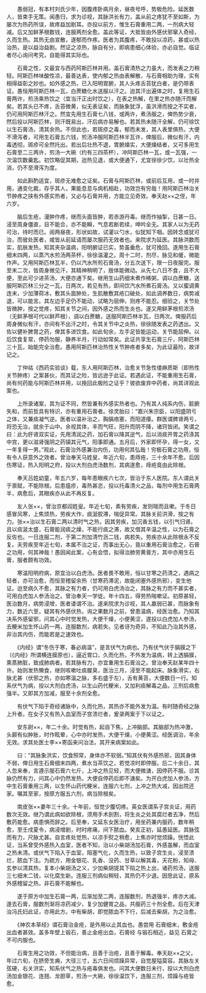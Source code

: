 <!-- { "loadSidebar": true } -->
　　愚弱冠，有本村刘氏少年，因腹疼卧病月余，昼夜号呼，势极危险。延医数人，皆束手无策。闻愚归，求为诊视，其脉洪长有力，盖从前之疼犹不至如斯，为屡次为热药所误，故疼益加剧耳。亦投以前方，惟生石膏重用二两，一剂病大轻减。后又加鲜茅根数钱，连服两剂全愈。盖此等证，大抵皆由外感伏邪窜入奇经，久而生热。其热无由宣散，遂郁而作疼。医者为其腹疼，不敢投以凉药，甚或以热治热，是以益治益剧。然证之凉热，脉自有分，即病患细心体验，亦必自觉。临证者尽心询问考究，自能得其实际也。

　　石膏之性，又最宜与西药阿斯匹林并用。盖石膏清热之力虽大，而发表之力稍轻。阿斯匹林味酸性凉，最善达表，使内郁之热由表解散，与石膏相助为理，实有相得益彰之妙也。如外感之热，已入阳明胃腑，其人头疼舌苔犹白者，是仍带表证。愚恒用阿斯匹林一瓦，白蔗糖化水送服以汗之。迨其汗出遍体之时，复用生石膏两许，煎汤乘热饮之（宜当汗正出时饮之），在表之热解，在里之热亦随汗而解矣。若其头已不疼，舌苔微黄，似无表证矣，而脉象犹浮，虽洪滑而按之不实者，仍可用阿斯匹林汗之。然宜先用生石膏七八钱，或两许，煮汤服之，俾热势少衰，然后投以阿斯匹林，则汗既易出，汗后病亦易解也。若其热未随汗全解，仍可徐饮以生石膏汤，清其余热。不但此也，若斑疹之毒，郁而未发，其人表里俱热，大便不滑泻者，可用生石膏五六钱，煎汤冲服阿斯匹林半瓦许，俾服后，微似有汗，内毒透彻，斑疹可全然托出。若出后壮热不退，胃腑燥实，大便燥结者，又可多用生石膏至二三两许，煎汤一大碗（约有三四茶杯），冲阿斯匹林一瓦，或一瓦强，一次温饮数羹匙。初饮略促其期，迨热见退，或大便通下，尤宜徐徐少饮，以壮热全消，仍不至滑泻为度。

　　如此斟酌适宜，斑疹无难愈之证矣。石膏与阿斯匹林，或前后互用，或一时并用，通变化裁，存乎其人，果能息息与病机相赴，功效岂有穷哉！用阿斯匹林治关节肿疼之挟有外感实热者，又必与石膏并用，方能立见奇效。奉天赵××之侄，年六岁。

　　脑后生疮，漫肿作疼，继而头面皆肿，若赤游丹毒。继而作抽掣，日甚一日。浸至周身僵直，目不能合，亦不能瞬，气息若断若续，呻吟全无。其家人以为无药可治，待时而已。阅两昼夜，形状如故，试灌以勺水，似犹知下咽。因转念或犹可治，而彼处医者，咸皆从前延请而屡次服药无效者也。来院求为延医。其脉洪数而实，肌肤发热，知其夹杂温病，阳明腑证已实，势虽垂危，犹可挽回。遂用生石膏细末四两，以蒸汽水煎汤两茶杯，徐徐温灌之。周十二时，剂尽，脉见和缓，微能作声。又用阿斯匹林瓦半，仍以汽水所煎石膏汤，分五次送下，限一日夜服完。服至末二次，皆周身微见汗，其精神稍明了，肢体能微动。从先七八日不食，且不大便，至此可少进茶汤，大便亦通下矣。继用生山药细末煮作稀粥，调以白蔗糖，送服阿斯匹林三分之一瓦，日两次，若见有热，即间饮汽水所煮石膏汤。又以蜜调黄连末，少加薄荷冰，敷其头面肿处，生肌散敷其疮口破处，如此调养数日，病势减退，可以能言。其左边手足仍不能动，试略为屈伸，则疼不能忍。细验之，关节处皆微肿，按之觉疼，知其关节之间，因外感之热而生炎也。遂又用鲜茅根煎浓汤（无鲜茅根可代以鲜芦根），调以白蔗糖，送服阿斯匹林半瓦，日两次。俾服药后周身微似有汗，亦间有不出汗之时，令其关节中之炎热，徐徐随发表之药透出。又佐以健补脾胃之药，俾其多进饮食。如此旬余，左手足皆能运动，关节能屈伸。以后饮食复常，停药勿服，静养半月，行动如常矣。此证共享生石膏三斤，阿斯匹林三十瓦，始能完全治愈。愚用阿斯匹林治热性关节肿疼者多矣，为此证最险，故详记之。

　　丁仲祜《西药实验谈》载，东人用阿斯匹林，治愈关节急性偻麻质斯（即热性关节肿疼）之案甚伙，而其证之险，皆远逊于此证。若遇此证，不能重用生石膏，尚有何药能与阿斯匹林并用，以挽回此极险之证乎？彼欲废弃中药者，尚其详观此案也。

　　上所录诸案，其为证不同，然皆兼有外感实热者也。乃有其人纯系内伤，脏腑失和，而前哲具有特识，亦有重用石膏者。徐灵胎曰：“嘉兴朱宗臣，以阳盛阴亏之体，又兼痰凝气逆。医者以温补治之，胸膈痞塞，而阳道痿。群医谓脾肾两亏，将恐无治，就余于山中。余视其体，丰而气旺，阳升而阴不降，诸窍皆闭。笑谓之曰：此为肝肾双实证，先用清润之药，加石膏以降其逆气，后以消痰开胃之药涤其中宫，更以滋肾强阴之药镇其元气，阳事即通。五月后，外家即怀孕，得一女，又一年复得一男。”观此，石膏治外感兼治内伤，功用何其弘哉！穷极石膏之功用，恒有令人获意外之效者。曾治奉天马姓叟，年近六旬，患痔疮，三十余年不愈。后因伤寒证，热入阳明之府，投以大剂白虎汤数剂，其病遂愈，痔疮竟由此除根。

　　奉天吕姓幼童，年五六岁，每年患眼疾六七次，皆治于东人医院。东人谓此关于禀赋，不能除根。后患瘟疹，毒热甚恣，投以托毒清火之品，每剂中用生石膏两半，病愈后，其眼疾亦从此不再反复。

　　友人张××，曾治京都阎姓叟。年近七旬，素有劳疾，发则喘而且嗽。于冬日感冒风寒，上焦烦热，劳疾大作，痰涎胶滞，喘促异常。其脉关前洪滑，按之有力。张××治以生石膏二两以清时气之热，因其劳疾，加沉香五钱，以引气归肾。且以痰涎太盛，石膏能润痰之燥，不能行痰之滞，故又借其辛温之性，以为石膏之反佐也。一日连服二剂，于第二剂加清竹沥二钱，病若失。劳疾亦从此除根永不反复。夫劳疾至年近七旬，本属不治之证，而事出无心，竟以重用石膏治愈之，石膏之功用，何其神哉！愚因闻此案，心有会悟，拟得治肺劳黄膏方，其中亦用生石膏，服者颇有功效。

　　寒温阳明府病，原宜治以白虎汤。医者畏不敢用，恒以甘寒之药清之，遇病之轻者，亦可治愈，而恒至稽留余热（甘寒药滞泥，故能闭塞外感热邪），变生他证。迨至病久不愈，其脉之有力者，仍可用白虎汤治之，其脉之有力而不甚实者，可用白虎加人参汤治之。曾治奉天一学徒。年十四五，得劳热喘嗽证。初原甚轻，医治数月，病势浸增，医者诿谓不治。遂来院求为诊视，其人羸弱已甚，而脉象有力，数近六至，疑其有外感伏热，询之果数月之前，曾患温病，经医治愈。乃知其决系外感留邪，问其心中时觉发热，大便干燥，小便黄涩，遂投以白虎加人参汤，去粳米加生怀山药一两，连服数剂，病若失。见者讶为奇异，不知此乃治其外感，非治其内伤，而能若是之速效也。

　　《内经》谓“冬伤于寒，春必病温”，是言伏气为病也。乃有伏气伏于膈膜之下（《内经》所谓横连膜原也），逼近胃口，久而化热，不外发为温病，转上透膈膜，熏蒸肺脏，致成肺病者。若其脉有力，亦宜重用生石膏治之。曾治奉天赵某年四十许。始则发热懒食，继则咳嗽吐痰腥臭，医治三月，浸至不能起床。脉象滑实，右脉尤甚（伏邪之热，亦如寒温之脉，多右盛于左），舌有黄苔，大便数日一行。知系伏气为病，投以大剂白虎汤，以生山药代粳米，又加利痰解毒之品，三剂后病愈强半。又即其方加减，服至十余剂全愈。

　　有伏气下陷于奇经诸脉中，久而化热，其热亦不能外发为温。有时随奇经之脉上升者。在女子又有热入血室而子宫溃烂者，爰录两案于下以证之。

　　安东尉××，年二十余。时觉有热，起自下焦，上冲脑部。其脑部为热冲激，头巅有似肿胀，时作眩晕，心中亦时发热，大便干燥，小便黄涩。经医调治，年余无效。求其处医士李××寄函来问治法，其开来病案如此。

　　曰：“其脉象洪实，饮食照常，身体亦不软弱。”知其伏有外感热邪，因其身体不弱，俾日用生石膏细末四两，煮水当茶饮之，若觉凉时即停服。后二十余日，其人忽来奉，言遵示服石膏六七斤，上冲之热见轻，而大便微溏，因停药不服。诊其脉仍然有力，问其心中仍然发热，大便自停药后即不溏矣。为开白虎加人参汤，方中生石膏重用三两，以生怀山药代粳米，连服六七剂，上冲之热大减，因出院还家。嘱其至家，按原方服五六剂，病当除根矣。

　　南皮张××妻年三十余。十年前，恒觉少腹切疼。英女医谓系子宫炎证，用药数次无效。继乃谓此病如欲除根，须用手术剖割，将生炎之处其腐烂者去净，然后敷药能愈。病患惧而辞之。后至奉，又延东女医治疗，用坐药兼内服药，数年稍愈，至壬戌夏令，病浸增剧，时时疼痛，间下脓血。癸亥正初，延愚延医。其脉弦而有力，尺脉尤甚。自言疼处觉热，以凉手熨之稍愈，上焦亦时觉烦躁。恍悟此证，当系曾受外感热入血室，医者不知，治以小柴胡汤加石膏，外感虽解，而血室之热未清。或伏气下陷入于血室，阻塞气化，久而生热，以致子宫生炎，浸至溃烂，脓血下注。为疏方，用金银花、乳香、没药、甘草以解其毒，天花粉，知母、玄参以清其热，复本小柴胡汤之义，少加柴胡提其下陷之热上出，诸药煎汤，送服三七细末二钱，以化腐生新。连服三剂病似稍轻，其热仍不少退。因思此证，原系外感稽留之热，非石膏不能解也。

　　遂于原方中加生石膏一两，后渐加至二两，连服数剂，热退强半，疼亦大减。遂去石膏，服数剂渐将凉药减少，复少加健胃之品，共服药三十剂全愈。后在天津治冯氏妇此证，亦用此方。中有柴胡，即觉脓血不下行，后减去柴胡，为之治愈。

　　《神农本草经》谓石膏治金疮，是外用以止其血也。愚尝用 石膏细末，敷金疮出血者甚效。盖多年壁上锻石，善止金疮出血，石膏经 与锻石相近，益见 石膏之不可内服也。

　　石膏生用之功效，不但能治病，且善于治疮，且善于解毒。奉天赵××之父，年过六旬，在脐旁生痈，大径三寸，五六日间烦躁异常，自觉屋隘莫容。其脉左关弦硬，右关洪实，知系伏气之热与疮毒俱发也。问其大便数日未行，投以大剂白虎汤加金银花、连翘、龙胆草，煎汤一大碗，徐徐温饮下，连服三剂，烦躁与疮皆愈。

